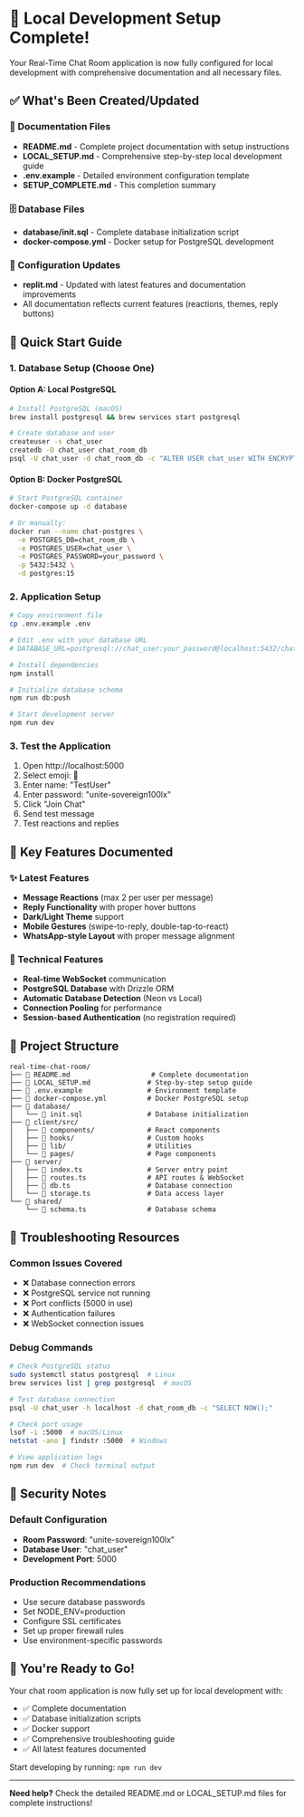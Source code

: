 # 🎉 Local Development Setup Complete!

Your Real-Time Chat Room application is now fully configured for local development with comprehensive documentation and all necessary files.

## ✅ What's Been Created/Updated

### 📄 Documentation Files
- **README.md** - Complete project documentation with setup instructions
- **LOCAL_SETUP.md** - Comprehensive step-by-step local development guide
- **.env.example** - Detailed environment configuration template
- **SETUP_COMPLETE.md** - This completion summary

### 🗄️ Database Files
- **database/init.sql** - Complete database initialization script
- **docker-compose.yml** - Docker setup for PostgreSQL development

### 🔧 Configuration Updates
- **replit.md** - Updated with latest features and documentation improvements
- All documentation reflects current features (reactions, themes, reply buttons)

## 🚀 Quick Start Guide

### 1. Database Setup (Choose One)

#### Option A: Local PostgreSQL
```bash
# Install PostgreSQL (macOS)
brew install postgresql && brew services start postgresql

# Create database and user
createuser -s chat_user
createdb -O chat_user chat_room_db
psql -U chat_user -d chat_room_db -c "ALTER USER chat_user WITH ENCRYPTED PASSWORD 'your_password';"
```

#### Option B: Docker PostgreSQL
```bash
# Start PostgreSQL container
docker-compose up -d database

# Or manually:
docker run --name chat-postgres \
  -e POSTGRES_DB=chat_room_db \
  -e POSTGRES_USER=chat_user \
  -e POSTGRES_PASSWORD=your_password \
  -p 5432:5432 \
  -d postgres:15
```

### 2. Application Setup
```bash
# Copy environment file
cp .env.example .env

# Edit .env with your database URL
# DATABASE_URL=postgresql://chat_user:your_password@localhost:5432/chat_room_db

# Install dependencies
npm install

# Initialize database schema
npm run db:push

# Start development server
npm run dev
```

### 3. Test the Application
1. Open http://localhost:5000
2. Select emoji: 🚀
3. Enter name: "TestUser"
4. Enter password: "unite-sovereign100lx"
5. Click "Join Chat"
6. Send test message
7. Test reactions and replies

## 🎯 Key Features Documented

### ✨ Latest Features
- **Message Reactions** (max 2 per user per message)
- **Reply Functionality** with proper hover buttons
- **Dark/Light Theme** support
- **Mobile Gestures** (swipe-to-reply, double-tap-to-react)
- **WhatsApp-style Layout** with proper message alignment

### 🔧 Technical Features
- **Real-time WebSocket** communication
- **PostgreSQL Database** with Drizzle ORM
- **Automatic Database Detection** (Neon vs Local)
- **Connection Pooling** for performance
- **Session-based Authentication** (no registration required)

## 📁 Project Structure

```
real-time-chat-room/
├── 📄 README.md                    # Complete documentation
├── 📄 LOCAL_SETUP.md              # Step-by-step setup guide
├── 📄 .env.example                # Environment template
├── 📄 docker-compose.yml          # Docker PostgreSQL setup
├── 📁 database/
│   └── 📄 init.sql                # Database initialization
├── 📁 client/src/
│   ├── 📁 components/             # React components
│   ├── 📁 hooks/                  # Custom hooks
│   ├── 📁 lib/                    # Utilities
│   └── 📁 pages/                  # Page components
├── 📁 server/
│   ├── 📄 index.ts                # Server entry point
│   ├── 📄 routes.ts               # API routes & WebSocket
│   ├── 📄 db.ts                   # Database connection
│   └── 📄 storage.ts              # Data access layer
└── 📁 shared/
    └── 📄 schema.ts               # Database schema
```

## 🐛 Troubleshooting Resources

### Common Issues Covered
- ❌ Database connection errors
- ❌ PostgreSQL service not running
- ❌ Port conflicts (5000 in use)
- ❌ Authentication failures
- ❌ WebSocket connection issues

### Debug Commands
```bash
# Check PostgreSQL status
sudo systemctl status postgresql  # Linux
brew services list | grep postgresql  # macOS

# Test database connection
psql -U chat_user -h localhost -d chat_room_db -c "SELECT NOW();"

# Check port usage
lsof -i :5000  # macOS/Linux
netstat -ano | findstr :5000  # Windows

# View application logs
npm run dev  # Check terminal output
```

## 🔐 Security Notes

### Default Configuration
- **Room Password**: "unite-sovereign100lx"
- **Database User**: "chat_user"
- **Development Port**: 5000

### Production Recommendations
- Use secure database passwords
- Set NODE_ENV=production
- Configure SSL certificates
- Set up proper firewall rules
- Use environment-specific passwords

## 🎊 You're Ready to Go!

Your chat room application is now fully set up for local development with:
- ✅ Complete documentation
- ✅ Database initialization scripts
- ✅ Docker support
- ✅ Comprehensive troubleshooting guide
- ✅ All latest features documented

Start developing by running: `npm run dev`

---

**Need help?** Check the detailed README.md or LOCAL_SETUP.md files for complete instructions!